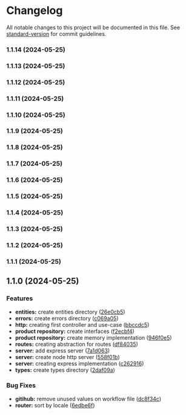 # Changelog

All notable changes to this project will be documented in this file. See [standard-version](https://github.com/conventional-changelog/standard-version) for commit guidelines.

### 1.1.14 (2024-05-25)

### 1.1.13 (2024-05-25)

### 1.1.12 (2024-05-25)

### 1.1.11 (2024-05-25)

### 1.1.10 (2024-05-25)

### 1.1.9 (2024-05-25)

### 1.1.8 (2024-05-25)

### 1.1.7 (2024-05-25)

### 1.1.6 (2024-05-25)

### 1.1.5 (2024-05-25)

### 1.1.4 (2024-05-25)

### 1.1.3 (2024-05-25)

### 1.1.2 (2024-05-25)

### 1.1.1 (2024-05-25)

## 1.1.0 (2024-05-25)


### Features

* **entities:** create entities directory ([26e0cb5](https://github.com/Alessandro-Massarotti-Jr/template-project/commit/26e0cb56b698091a51f03d5a8be4250b5a69bdb0))
* **errors:** create errors directory ([c069a05](https://github.com/Alessandro-Massarotti-Jr/template-project/commit/c069a05e51c9ab492d09b37aeed8da8d9d8502f4))
* **http:** creating first controller and use-case ([bbccdc5](https://github.com/Alessandro-Massarotti-Jr/template-project/commit/bbccdc5f6f1e5daba0e37d8f8b8f04728c59a1e3))
* **product repository:** create interfaces ([f2ecbf4](https://github.com/Alessandro-Massarotti-Jr/template-project/commit/f2ecbf41246750889c8d5d4f4c77a654320c0025))
* **product repository:** create memory implementation ([946f0e5](https://github.com/Alessandro-Massarotti-Jr/template-project/commit/946f0e5a36d83cb6c69453cbe7c97db28436e8ea))
* **routes:** creating abstraction for routes ([df84035](https://github.com/Alessandro-Massarotti-Jr/template-project/commit/df840356195750d9292b89953e74a23b9c5cd2dd))
* **server:** add express server ([7a1d063](https://github.com/Alessandro-Massarotti-Jr/template-project/commit/7a1d063d89357b1ed64f3ceaea2ce04108e5a5aa))
* **server:** create node http server ([558f01b](https://github.com/Alessandro-Massarotti-Jr/template-project/commit/558f01b1524b98933f4461b44f97f621ddc27dbd))
* **server:** creating express implementation ([c262916](https://github.com/Alessandro-Massarotti-Jr/template-project/commit/c26291678591cb2c3ca7a669f31215150ff753bb))
* **types:** create types directory ([2daf09a](https://github.com/Alessandro-Massarotti-Jr/template-project/commit/2daf09aa02eb48092cb0699f5e53ff776b3067f3))


### Bug Fixes

* **gitihub:** remove unused values on workflow file ([dc8f34c](https://github.com/Alessandro-Massarotti-Jr/template-project/commit/dc8f34c4679df89d260d810e6d96fe4c8a5b418c))
* **router:** sort by locale ([6edbe6f](https://github.com/Alessandro-Massarotti-Jr/template-project/commit/6edbe6fe2fff9bb9e692159eaba5a2cc0d633184))
